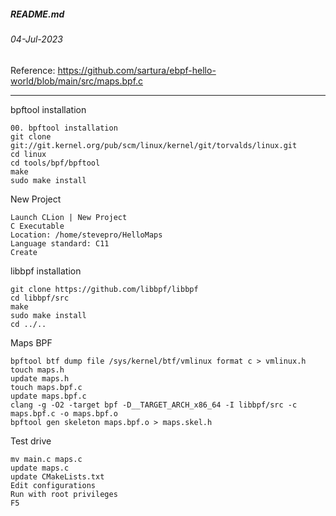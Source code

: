 ##### README.md
###### 04-Jul-2023
Reference: https://github.com/sartura/ebpf-hello-world/blob/main/src/maps.bpf.c
<hr />

bpftool installation
```
00. bpftool installation
git clone git://git.kernel.org/pub/scm/linux/kernel/git/torvalds/linux.git
cd linux
cd tools/bpf/bpftool
make
sudo make install
```
New Project
```
Launch CLion | New Project
C Executable
Location: /home/stevepro/HelloMaps
Language standard: C11
Create
```
libbpf installation
```
git clone https://github.com/libbpf/libbpf
cd libbpf/src
make
sudo make install
cd ../..
```
Maps BPF
```
bpftool btf dump file /sys/kernel/btf/vmlinux format c > vmlinux.h
touch maps.h
update maps.h
touch maps.bpf.c
update maps.bpf.c
clang -g -O2 -target bpf -D__TARGET_ARCH_x86_64 -I libbpf/src -c maps.bpf.c -o maps.bpf.o
bpftool gen skeleton maps.bpf.o > maps.skel.h
```
Test drive
```
mv main.c maps.c
update maps.c
update CMakeLists.txt
Edit configurations
Run with root privileges
F5
```
